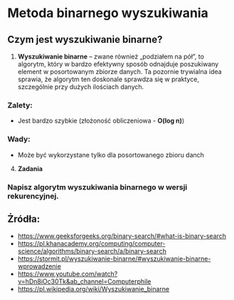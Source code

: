 # Metoda binarnego wyszukiwania
## Czym jest wyszukiwanie binarne?
1. **Wyszukiwanie binarne** – zwane również „podziałem na pół”, to algorytm, który w bardzo efektywny sposób odnajduje poszukiwany element w posortowanym zbiorze danych. Ta pozornie trywialna idea sprawia, że algorytm ten doskonale sprawdza się w praktyce, szczególnie przy dużych ilościach danych.
   
### **Zalety**:
- Jest bardzo szybkie (złożoność obliczeniowa - **O(log n)**)
  
### **Wady**:
- Może być wykorzystane tylko dla posortowanego zbioru danch

4. **Zadania**
### Napisz algorytm wyszukiwania binarnego w wersji rekurencyjnej.
###

## Żródła:
- https://www.geeksforgeeks.org/binary-search/#what-is-binary-search
- https://pl.khanacademy.org/computing/computer-science/algorithms/binary-search/a/binary-search
- https://stormit.pl/wyszukiwanie-binarne/#wyszukiwanie-binarne-wprowadzenie
- https://www.youtube.com/watch?v=hDn8iOc30Tk&ab_channel=Computerphile
- https://pl.wikipedia.org/wiki/Wyszukiwanie_binarne
